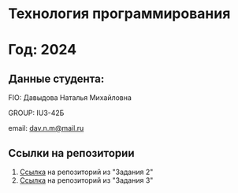 # Технология программирования
# Год: 2024

## Данные студента:

FIO: Давыдова Наталья Михайловна

GROUP: IU3-42Б

email: dav.n.m@mail.ru

## Ссылки на репозитории

1. [Ссылка](https://github.com/davydova1n/myrep.git) на репозиторий из "Задания 2"
2. [Ссылка](https://github.com/davydova1n/myrep3.git) на репозиторий из "Задания 3"

